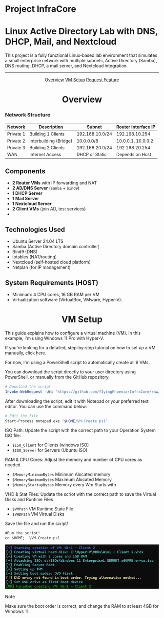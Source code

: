 # Project InfraCore
#  Linux Active Directory Lab with DNS, DHCP, Mail, and Nextcloud

This project is a fully functional Linux-based lab environment that simulates a small enterprise network with multiple subnets, Active Directory (Samba), DNS routing, DHCP, a mail server, and Nextcloud integration.

---

  <p align="center">
    <a href="#Overview">Overview</a>
    <a href="#VMSetup">VM Setup</a>
    <a href="https://github.com/fIyingPhoenix/TrionControlPanel/issues">Request Feature</a>
  </p>



<h1 align="center"><b>Overview</b> </h1> 

<div id="Overview"></div>

### Network Structure

| Network       | Description           | Subnet            | Router Interface IP |
|---------------|-----------------------|-------------------|---------------------|
| Private 1     | Building 1 Clients     | 192.168.10.0/24   | 192.168.10.254      |
| Private 2     | Interbuilding (Bridge) | 10.0.0.0/8        | 10.0.0.1, 10.0.0.2  |
| Private 3     | Building 2 Clients     | 192.168.20.0/24   | 192.168.20.254      |
| WAN           | Internet Access        | DHCP or Static    | Depends on Host     |

## Components

- **2 Router VMs** with IP forwarding and NAT
- **2 AD/DNS Server** (`samba` + `bind9`)
- **1 DHCP Server**
- **1 Mail Server**
- **1 Nextcloud Server**
- **2 Client VMs** (join AD, test services)
- 
## Technologies Used

- Ubuntu Server 24.04 LTS
- Samba (Active Directory domain controller)
- Bind9 (DNS)
- iptables (NAT/routing)
- Nextcloud (self-hosted cloud platform)
- Netplan (for IP management)

## System Requirements (HOST)

- Minimum: 4 CPU cores, 16 GB RAM per VM
- Virtualization software (VirtualBox, VMware, Hyper-V). 

<h1 align="center"><b>VM Setup</b> </h1> 

<div id="VMSetup"></div>
This guide explains how to configure a virtual machine (VM).
In this example, I'm using Windows 11 Pro with Hyper-V.

 If you're looking for a detailed, step-by-step tutorial on how to set up a VM manually, click here.

For now, I'm using a PowerShell script to automatically create all 9 VMs.


You can download the script directly to your user directory using PowerShell, or manually from the GitHub repository.

```powershell
# Download the script
Invoke-WebRequest -Uri "https://github.com/fIyingPhoenix/InfraCore/raw/main/VM-Create.ps1" -OutFile "$HOME/VM-Create.ps1"
```
After downloading the script, edit it with Notepad or your preferred text editor. You can use the command below:
``` bash
# Edit the file
Start-Process notepad.exe "$HOME/VM-Create.ps1"
```
ISO Path: Update the script with the correct path to your Operation System ISO file:  
- `$ISO_Client` for Clients (windows ISO)
- `$ISO_Server` for Servers (Ubuntu ISO) 

RAM & CPU Cores: Adjust the memory and number of CPU cores as needed.

- `$MemoryMinimumBytes` Minimum Alocated memory
- `$MemoryMaximumBytes` Maximum Alocated Memory
- `$MemoryStartupBytes` Memory every Wm Starts with

VHD & Stat Files: Update the scriot with the correct path to save the Virtual Disks and Runtime Files

- `$VMPath` VM Runtime State File
- `$VHDPath` VM Virtual Disks

Save the file and run the script!
```
#Run the script!
cd $HOME; .\VM-Create.ps1
```

![image](images/createVM-output.png)

> [!NOTE]
> Make sure the boot order is correct, and change the RAM to at least 4GB for Windows 11.
